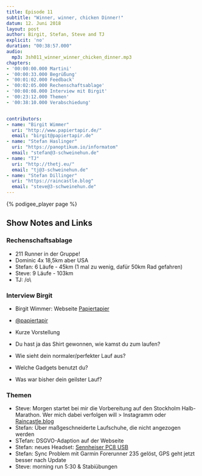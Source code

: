 ```yaml
---
title: Episode 11
subtitle: "Winner, winner, chicken Dinner!"
datum: 12. Juni 2018
layout: post
author: Birgit, Stefan, Steve and TJ
explicit: 'no'
duration: "00:38:57.000"
audio:
  mp3: 3sh011_winner_winner_chicken_dinner.mp3
chapters:
- '00:00:00.000 Martini'
- '00:00:33.000 Begrüßung'
- '00:01:02.000 Feedback'
- '00:02:05.000 Rechenschaftsablage'
- '00:08:08.000 Interview mit Birgit'
- '00:23:12.000 Themen'
- '00:38:10.000 Verabschiedung'


contributors:
- name: "Birgit Wimmer"
  uri: "http://www.papiertapir.de/"
  email: "birgit@papiertapir.de"
- name: "Stefan Haslinger"
  uri: "https://panoptikum.io/informatom"
  email: "stefan@3-schweinehun.de"
- name: "TJ"
  uri: "http://thetj.eu/"
  email: "tj@3-schweinehun.de"
- name: "Stefan Dillinger"
  uri: "https://raincastle.blog"
  email: "steve@3-schweinehun.de"
---
```


{% podigee_player page %}

## Show Notes and Links

### Rechenschaftsablage


* 211 Runner in der Gruppe!
* Dominic 4x 18,5km aber USA
* Stefan: 6 Läufe - 45km (1 mal zu wenig, dafür 50km Rad gefahren)
* Steve: 9 Läufe - 103km
* TJ: /o\


### Interview Birgit

* Birgit Wimmer: Webseite [Papiertapier](http://www.papiertapir.de/)
* [@papiertapir](https://twitter.com/PapierTapir)

* Kurze Vorstellung
* Du hast ja das Shirt gewonnen, wie kamst du zum laufen?
* Wie sieht dein normaler/perfekter Lauf aus?
* Welche Gadgets benutzt du?
* Was war bisher dein geilster Lauf?


### Themen

* Steve: Morgen startet bei mir die Vorbereitung auf den Stockholm Halb-Marathon. Wer mich dabei
  verfolgen will > Instagramm oder [Raincastle.blog](http://Raincastle.blog)
* Stefan: Über maßgeschneiderte Laufschuhe, die nicht angezogen werden
* STefan: DSGVO-Adaption auf der Webseite
* Stefan: neues Headset:
  [Sennheiser PC8 USB](https://www.amazon.de/Sennheiser-PC-USB-Headset-schwarz/dp/B005HWEZGG/)
* Stefan: Sync Problem mit Garmin Forerunner 235 gelöst, GPS geht jetzt besser nach Update
* Steve: morning run 5:30 & Stabiübungen
